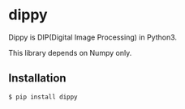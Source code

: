 # dippy

Dippy is DIP(Digital Image Processing) in Python3.

This library depends on Numpy only.


## Installation

```
$ pip install dippy
```
